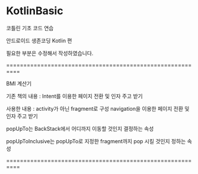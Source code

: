 # KotlinBasic
코틀린 기초 코드 연습

안드로이드 생존코딩 Kotlin 편 

필요한 부분은 수정해서 작성하였습니다.

==========================================================

BMI 계산기

기존 책의 내용 : Intent를 이용한 페이지 전환 및 인자 주고 받기

사용한 내용 : activity가 아닌 fragment로 구성 navigation을 이용한 페이지 전환 및 인자 주고 받기

popUpTo는 BackStack에서 어디까지 이동할 것인지 결정하는 속성

popUpToInclusive는 popUpTo로 지정한 fragment까지 pop 시킬 것인지 정하는 속성

==========================================================
